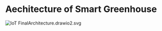# Aechitecture of Smart Greenhouse


![IoT FinalArchitecture.drawio2.svg](https://github.com/Smart-Green-houses/SmartGreenHouse/blob/master/AWS-Project/SmartGreenhouseFullArchitecture.drawio.svg)
